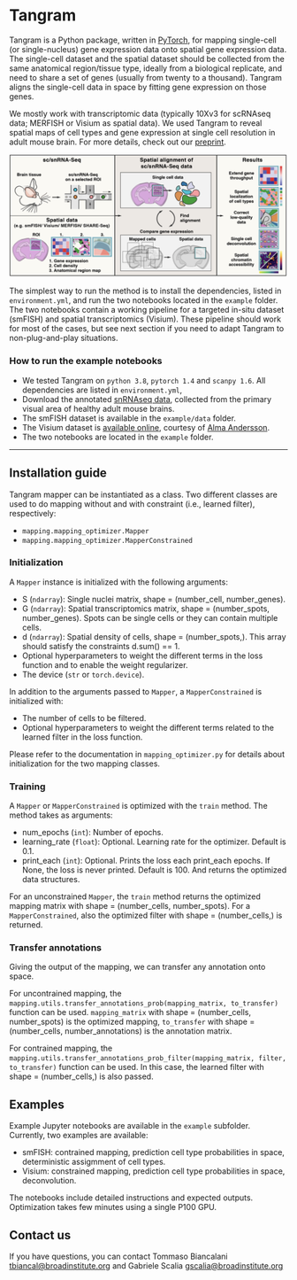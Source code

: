 # Tangram

Tangram is a Python package, written in [PyTorch](https://pytorch.org/), for mapping single-cell (or single-nucleus) gene expression data onto spatial gene expression data.  The single-cell dataset and the spatial dataset should be collected from the same anatomical region/tissue type, ideally from a biological replicate, and need to share a set of genes (usually from twenty to a thousand). Tangram aligns the single-cell data in space by fitting gene expression on those genes. 

We mostly work with transcriptomic data (typically 10Xv3 for scRNAseq data; MERFISH or Visium as spatial data). We used Tangram to reveal spatial maps of cell types and gene expression at single cell resolution in adult mouse brain. For more details, check out our [preprint](https://www.biorxiv.org/content/10.1101/2020.08.29.272831v1).

![Tangram](figures/tangram.png)

The simplest way to run the method is to install the dependencies, listed in `environment.yml`, and run the two notebooks located in the `example` folder. The two notebooks contain a working pipeline for a targeted in-situ dataset (smFISH) and spatial transcriptomics (Visium). These pipeline should work for most of the cases, but see next section if you need to adapt Tangram to non-plug-and-play situations.


### How to run the example notebooks
- We tested Tangram on `python 3.8`, `pytorch 1.4` and `scanpy 1.6`. All dependencies are listed in `environment.yml`,
- Download the annotated [snRNAseq data](https://console.cloud.google.com/storage/browser/_details/mapping-dataset/visp_sn_tpm_small_0430.h5ad), collected from the primary visual area of healthy adult mouse brains.
- The smFISH dataset is available in the `example/data` folder.
- The Visium dataset is [available online](https://github.com/almaan/spacetx), courtesy of [Alma Andersson](https://almaan.github.io/).
- The two notebooks are located in the `example` folder.

***
## Installation guide

Tangram mapper can be instantiated as a class. Two different classes are used to do mapping without and with constraint (i.e., learned filter), respectively:
- `mapping.mapping_optimizer.Mapper` 
- `mapping.mapping_optimizer.MapperConstrained`

### Initialization

A `Mapper` instance is initialized with the following arguments:
- S (`ndarray`): Single nuclei matrix, shape = (number_cell, number_genes).
- G (`ndarray`): Spatial transcriptomics matrix, shape = (number_spots, number_genes). Spots can be single cells or they can contain multiple cells.
- d (`ndarray`): Spatial density of cells, shape = (number_spots,). This array should satisfy the constraints d.sum() == 1.
- Optional hyperparameters to weight the different terms in the loss function and to enable the weight regularizer.
- The device (`str` or `torch.device`).

In addition to the arguments passed to `Mapper`, a `MapperConstrained` is initialized with:
- The number of cells to be filtered.
- Optional hyperparameters to weight the different terms related to the learned filter in the loss function.

Please refer to the documentation in `mapping_optimizer.py` for details about initialization for the two mapping classes.

### Training

A `Mapper` or  `MapperConstrained` is optimized with the `train` method. The method takes as arguments:
- num_epochs (`int`): Number of epochs.
- learning_rate (`float`): Optional. Learning rate for the optimizer. Default is 0.1.
- print_each (`int`): Optional. Prints the loss each print_each epochs. If None, the loss is never printed. Default is 100.
And returns the optimized data structures.

For an unconstrained `Mapper`, the `train` method returns the optimized mapping matrix with shape = (number_cells, number_spots). For a `MapperConstrained`, also the optimized filter with shape = (number_cells,) is returned. 

### Transfer annotations

Giving the output of the mapping, we can transfer any annotation onto space. 

For uncontrained mapping, the `mapping.utils.transfer_annotations_prob(mapping_matrix, to_transfer)` function can be used. `mapping_matrix` with shape = (number_cells, number_spots) is the optimized mapping, `to_transfer` with shape = (number_cells, number_annotations) is the annotation matrix. 

For contrained mapping, the `mapping.utils.transfer_annotations_prob_filter(mapping_matrix, filter, to_transfer)` function can be used. In this case, the learned filter with shape = (number_cells,) is also passed. 

## Examples

Example Jupyter notebooks are available in the `example` subfolder. Currently, two examples are available:
- smFISH: contrained mapping, prediction cell type probabilities in space, deterministic assigmment of cell types.
- Visium: constrained mapping, prediction cell type probabilities in space, deconvolution.

The notebooks include detailed instructions and expected outputs. Optimization takes few minutes using a single P100 GPU.

## Contact us
If you have questions, you can contact Tommaso Biancalani <tbiancal@broadinstitute.org> and Gabriele Scalia <gscalia@broadinstitute.org>
